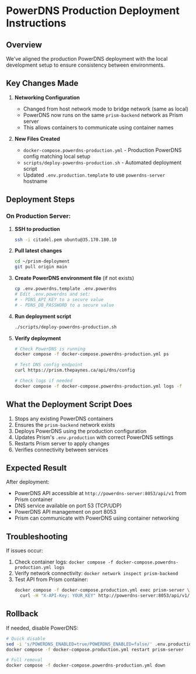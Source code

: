 # PowerDNS Production Deployment Instructions

## Overview
We've aligned the production PowerDNS deployment with the local development setup to ensure consistency between environments.

## Key Changes Made

1. **Networking Configuration**
   - Changed from host network mode to bridge network (same as local)
   - PowerDNS now runs on the same `prism-backend` network as Prism server
   - This allows containers to communicate using container names

2. **New Files Created**
   - `docker-compose.powerdns-production.yml` - Production PowerDNS config matching local setup
   - `scripts/deploy-powerdns-production.sh` - Automated deployment script
   - Updated `.env.production.template` to use `powerdns-server` hostname

## Deployment Steps

### On Production Server:

1. **SSH to production**
   ```bash
   ssh -i citadel.pem ubuntu@35.170.180.10
   ```

2. **Pull latest changes**
   ```bash
   cd ~/prism-deployment
   git pull origin main
   ```

3. **Create PowerDNS environment file** (if not exists)
   ```bash
   cp .env.powerdns.template .env.powerdns
   # Edit .env.powerdns and set:
   # - PDNS_API_KEY to a secure value
   # - PDNS_DB_PASSWORD to a secure value
   ```

4. **Run deployment script**
   ```bash
   ./scripts/deploy-powerdns-production.sh
   ```

5. **Verify deployment**
   ```bash
   # Check PowerDNS is running
   docker compose -f docker-compose.powerdns-production.yml ps
   
   # Test DNS config endpoint
   curl https://prism.thepaynes.ca/api/dns/config
   
   # Check logs if needed
   docker compose -f docker-compose.powerdns-production.yml logs -f
   ```

## What the Deployment Script Does

1. Stops any existing PowerDNS containers
2. Ensures the `prism-backend` network exists
3. Deploys PowerDNS using the production configuration
4. Updates Prism's `.env.production` with correct PowerDNS settings
5. Restarts Prism server to apply changes
6. Verifies connectivity between services

## Expected Result

After deployment:
- PowerDNS API accessible at `http://powerdns-server:8053/api/v1` from Prism container
- DNS service available on port 53 (TCP/UDP)
- PowerDNS API management on port 8053
- Prism can communicate with PowerDNS using container networking

## Troubleshooting

If issues occur:
1. Check container logs: `docker compose -f docker-compose.powerdns-production.yml logs`
2. Verify network connectivity: `docker network inspect prism-backend`
3. Test API from Prism container: 
   ```bash
   docker compose -f docker-compose.production.yml exec prism-server \
     curl -H "X-API-Key: YOUR_KEY" http://powerdns-server:8053/api/v1/servers/localhost
   ```

## Rollback

If needed, disable PowerDNS:
```bash
# Quick disable
sed -i 's/POWERDNS_ENABLED=true/POWERDNS_ENABLED=false/' .env.production
docker compose -f docker-compose.production.yml restart prism-server

# Full removal
docker compose -f docker-compose.powerdns-production.yml down
```